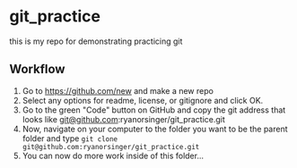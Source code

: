 # git_practice
this is my repo for demonstrating practicing git

## Workflow
1. Go to https://github.com/new and make a new repo
2. Select any options for readme, license, or gitignore and click OK.
3. Go to the green "Code" button on GitHub and copy the git address that looks like git@github.com:ryanorsinger/git_practice.git
4. Now, navigate on your computer to the folder you want to be the parent folder and type `git clone git@github.com:ryanorsinger/git_practice.git`
5. You can now do more work inside of this folder...

